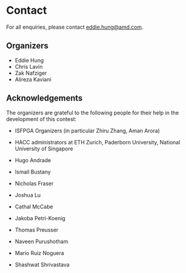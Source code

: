 # Contact

For all enquiries, please contact [eddie.hung@amd.com](mailto:eddie.hung@amd.com).

## Organizers

* Eddie Hung
* Chris Lavin
* Zak Nafziger
* Alireza Kaviani

## Acknowledgements

The organizers are grateful to the following people for their help in the development of this contest:

- ISFPGA Organizers (in particular Zhiru Zhang, Aman Arora)
- HACC administrators at ETH Zurich, Paderborn University, National University of Singapore

- Hugo Andrade
- Ismail Bustany
- Nicholas Fraser
- Joshua Lu
- Cathal McCabe
- Jakoba Petri-Koenig
- Thomas Preusser
- Naveen Purushotham
- Mario Ruiz Noguera
- Shashwat Shrivastava
